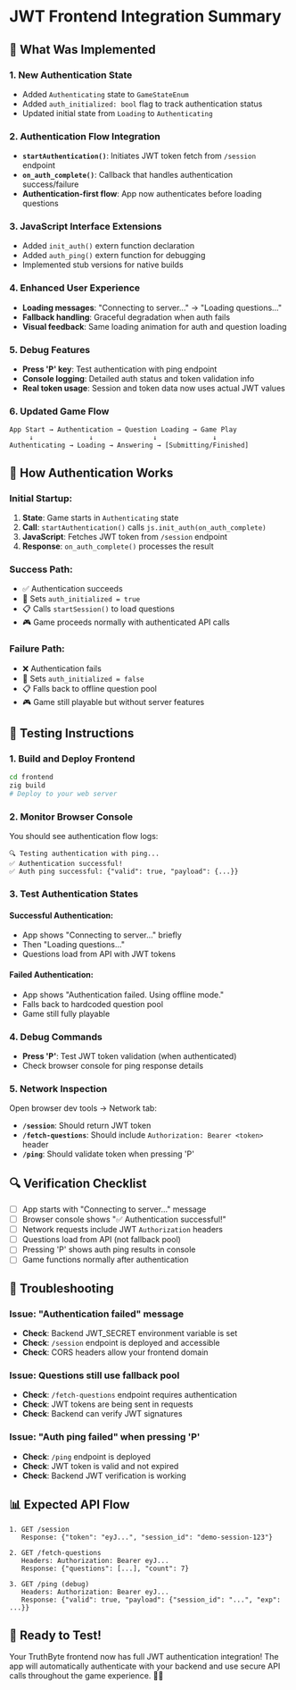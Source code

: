 # JWT Frontend Integration Summary

## 🎯 What Was Implemented

### 1. **New Authentication State**
- Added `Authenticating` state to `GameStateEnum`
- Added `auth_initialized: bool` flag to track authentication status
- Updated initial state from `Loading` to `Authenticating`

### 2. **Authentication Flow Integration**
- **`startAuthentication()`**: Initiates JWT token fetch from `/session` endpoint
- **`on_auth_complete()`**: Callback that handles authentication success/failure
- **Authentication-first flow**: App now authenticates before loading questions

### 3. **JavaScript Interface Extensions**
- Added `init_auth()` extern function declaration
- Added `auth_ping()` extern function for debugging
- Implemented stub versions for native builds

### 4. **Enhanced User Experience**
- **Loading messages**: "Connecting to server..." → "Loading questions..."
- **Fallback handling**: Graceful degradation when auth fails
- **Visual feedback**: Same loading animation for auth and question loading

### 5. **Debug Features**
- **Press 'P' key**: Test authentication with ping endpoint
- **Console logging**: Detailed auth status and token validation info
- **Real token usage**: Session and token data now uses actual JWT values

### 6. **Updated Game Flow**
```
App Start → Authentication → Question Loading → Game Play
     ↓              ↓               ↓              ↓
Authenticating → Loading → Answering → [Submitting/Finished]
```

## 🔧 How Authentication Works

### Initial Startup:
1. **State**: Game starts in `Authenticating` state
2. **Call**: `startAuthentication()` calls `js.init_auth(on_auth_complete)`
3. **JavaScript**: Fetches JWT token from `/session` endpoint
4. **Response**: `on_auth_complete()` processes the result

### Success Path:
- ✅ Authentication succeeds
- 🎯 Sets `auth_initialized = true`
- 📋 Calls `startSession()` to load questions
- 🎮 Game proceeds normally with authenticated API calls

### Failure Path:
- ❌ Authentication fails
- 🔄 Sets `auth_initialized = false`
- 📋 Falls back to offline question pool
- 🎮 Game still playable but without server features

## 🧪 Testing Instructions

### 1. **Build and Deploy Frontend**
```bash
cd frontend
zig build
# Deploy to your web server
```

### 2. **Monitor Browser Console**
You should see authentication flow logs:
```
🔍 Testing authentication with ping...
✅ Authentication successful!
✅ Auth ping successful: {"valid": true, "payload": {...}}
```

### 3. **Test Authentication States**

#### **Successful Authentication:**
- App shows "Connecting to server..." briefly
- Then "Loading questions..." 
- Questions load from API with JWT tokens

#### **Failed Authentication:**
- App shows "Authentication failed. Using offline mode."
- Falls back to hardcoded question pool
- Game still fully playable

### 4. **Debug Commands**
- **Press 'P'**: Test JWT token validation (when authenticated)
- Check browser console for ping response details

### 5. **Network Inspection**
Open browser dev tools → Network tab:
- **`/session`**: Should return JWT token
- **`/fetch-questions`**: Should include `Authorization: Bearer <token>` header
- **`/ping`**: Should validate token when pressing 'P'

## 🔍 Verification Checklist

- [ ] App starts with "Connecting to server..." message
- [ ] Browser console shows "✅ Authentication successful!"
- [ ] Network requests include JWT `Authorization` headers
- [ ] Questions load from API (not fallback pool)
- [ ] Pressing 'P' shows auth ping results in console
- [ ] Game functions normally after authentication

## 🚨 Troubleshooting

### **Issue**: "Authentication failed" message
- **Check**: Backend JWT_SECRET environment variable is set
- **Check**: `/session` endpoint is deployed and accessible
- **Check**: CORS headers allow your frontend domain

### **Issue**: Questions still use fallback pool
- **Check**: `/fetch-questions` endpoint requires authentication
- **Check**: JWT tokens are being sent in requests
- **Check**: Backend can verify JWT signatures

### **Issue**: "Auth ping failed" when pressing 'P'
- **Check**: `/ping` endpoint is deployed
- **Check**: JWT token is valid and not expired
- **Check**: Backend JWT verification is working

## 📊 Expected API Flow

```
1. GET /session
   Response: {"token": "eyJ...", "session_id": "demo-session-123"}

2. GET /fetch-questions 
   Headers: Authorization: Bearer eyJ...
   Response: {"questions": [...], "count": 7}

3. GET /ping (debug)
   Headers: Authorization: Bearer eyJ...
   Response: {"valid": true, "payload": {"session_id": "...", "exp": ...}}
```

## 🎉 Ready to Test!

Your TruthByte frontend now has full JWT authentication integration! The app will automatically authenticate with your backend and use secure API calls throughout the game experience. 🔐✨ 